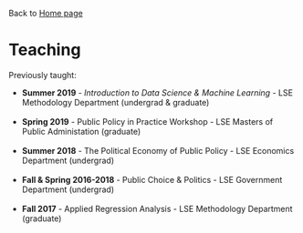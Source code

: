 Back to [Home page](/README.md)

# Teaching

Previously taught:

* **Summer 2019** - *Introduction to Data Science & Machine Learning* - LSE Methodology Department (undergrad & graduate)
<br/><br/>
* **Spring 2019** - Public Policy in Practice Workshop - LSE Masters of Public Administation (graduate)
<br/><br/>
* **Summer 2018** - The Political Economy of Public Policy - LSE Economics Department (undergrad)
<br/><br/>
* **Fall & Spring 2016-2018** - Public Choice & Politics - LSE Government Department (undergrad)
<br/><br/>
* **Fall 2017** - Applied Regression Analysis - LSE Methodology Department (graduate)
